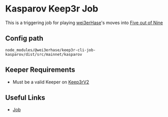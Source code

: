 # Kasparov Keep3r Job

This is a triggering job for playing [wei3erHase](https://twitter.com/wei3erHase)'s moves into [Five out of Nine](https://fiveoutofnine.com/)

## Config path

`node_modules/@wei3erhase/keep3r-cli-job-kasparov/dist/src/mainnet/kasparov`

## Keeper Requirements

* Must be a valid Keeper on [Keep3rV2](https://etherscan.io/address/0x4a6cff9e1456eaa3b6f37572395c6fa0c959edab)

## Useful Links

* [Job](https://etherscan.io/address/0x54A8265ADC50fD66FD0F961cfCc8B62DE0f2B57f#code)

